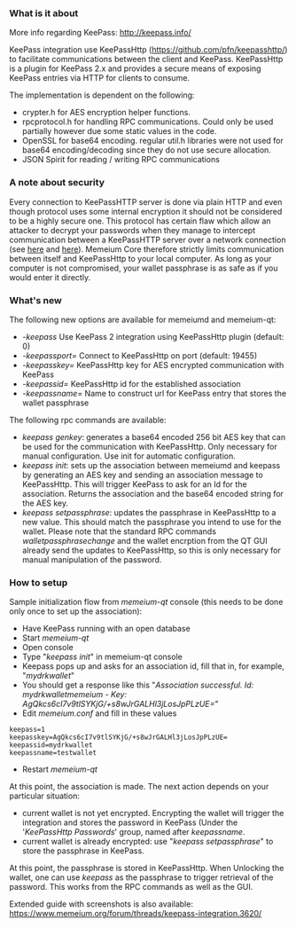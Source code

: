 ### What is it about

More info regarding KeePass: http://keepass.info/

KeePass integration use KeePassHttp (https://github.com/pfn/keepasshttp/) to facilitate communications between the client and KeePass. KeePassHttp is a plugin for KeePass 2.x and provides a secure means of exposing KeePass entries via HTTP for clients to consume.

The implementation is dependent on the following:

- crypter.h for AES encryption helper functions.
- rpcprotocol.h for handling RPC communications. Could only be used partially however due some static values in the code.
- OpenSSL for base64 encoding. regular util.h libraries were not used for base64 encoding/decoding since they do not use secure allocation.
- JSON Spirit for reading / writing RPC communications

### A note about security

Every connection to KeePassHTTP server is done via plain HTTP and even though protocol uses some internal encryption it should not be considered to be a highly secure one. This protocol has certain flaw which allow an attacker to decrypt your passwords when they manage to intercept communication between a KeePassHTTP server over a network connection (see [here](https://github.com/pfn/keepasshttp/issues/258) and [here](https://github.com/keepassxreboot/keepassxc/issues/147)). Memeium Core therefore strictly limits communication between itself and KeePassHttp to your local computer. As long as your computer is not compromised, your wallet passphrase is as safe as if you would enter it directly.

### What's new

The following new options are available for memeiumd and memeium-qt:

- _-keepass_ Use KeePass 2 integration using KeePassHttp plugin (default: 0)
- _-keepassport=_ Connect to KeePassHttp on port (default: 19455)
- _-keepasskey=_ KeePassHttp key for AES encrypted communication with KeePass
- _-keepassid=_ KeePassHttp id for the established association
- _-keepassname=_ Name to construct url for KeePass entry that stores the wallet passphrase

The following rpc commands are available:

- _keepass genkey_: generates a base64 encoded 256 bit AES key that can be used for the communication with KeePassHttp. Only necessary for manual configuration. Use init for automatic configuration.
- _keepass init_: sets up the association between memeiumd and keepass by generating an AES key and sending an association message to KeePassHttp. This will trigger KeePass to ask for an Id for the association. Returns the association and the base64 encoded string for the AES key.
- _keepass setpassphrase_: updates the passphrase in KeePassHttp to a new value. This should match the passphrase you intend to use for the wallet. Please note that the standard RPC commands _walletpassphrasechange_ and the wallet encrption from the QT GUI already send the updates to KeePassHttp, so this is only necessary for manual manipulation of the password.

### How to setup

Sample initialization flow from _memeium-qt_ console (this needs to be done only once to set up the association):

- Have KeePass running with an open database
- Start _memeium-qt_
- Open console
- Type "_keepass init_" in memeium-qt console
- Keepass pops up and asks for an association id, fill that in, for example, "_mydrkwallet_"
- You should get a response like this "_Association successful. Id: mydrkwalletmemeium - Key: AgQkcs6cI7v9tlSYKjG/+s8wJrGALHl3jLosJpPLzUE=_"
- Edit _memeium.conf_ and fill in these values

```
keepass=1
keepasskey=AgQkcs6cI7v9tlSYKjG/+s8wJrGALHl3jLosJpPLzUE=
keepassid=mydrkwallet
keepassname=testwallet
```

- Restart _memeium-qt_

At this point, the association is made. The next action depends on your particular situation:

- current wallet is not yet encrypted. Encrypting the wallet will trigger the integration and stores the password in KeePass (Under the '_KeePassHttp Passwords_' group, named after _keepassname_.
- current wallet is already encrypted: use "_keepass setpassphrase_" to store the passphrase in KeePass.

At this point, the passphrase is stored in KeePassHttp. When Unlocking the wallet, one can use _keepass_ as the passphrase to trigger retrieval of the password. This works from the RPC commands as well as the GUI.

Extended guide with screenshots is also available: https://www.memeium.org/forum/threads/keepass-integration.3620/
